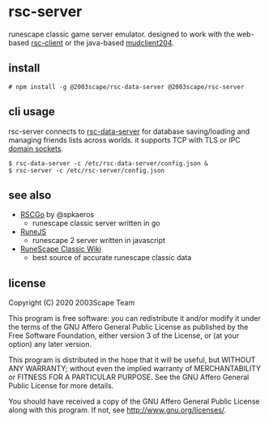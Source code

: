 # rsc-server
runescape classic game server emulator. designed to work with the web-based
[rsc-client](https://github.com/2003scape/rsc-client) or the java-based
[mudclient204](https://github.com/2003scape/mudclient204).

## install

    # npm install -g @2003scape/rsc-data-server @2003scape/rsc-server

## cli usage
rsc-server connects to
[rsc-data-server](https://github.com/2003scape/rsc-data-server) for database
saving/loading and managing friends lists across worlds. it supports TCP with
TLS or IPC [domain sockets](https://en.wikipedia.org/wiki/Unix_domain_socket).

    $ rsc-data-server -c /etc/rsc-data-server/config.json &
    $ rsc-server -c /etc/rsc-server/config.json

## see also
* [RSCGo](https://github.com/spkaeros/RSCGo) by @spkaeros
    * runescape classic server written in go
* [RuneJS](https://github.com/rune-js)
    * runescape 2 server written in javascript
* [RuneScape Classic Wiki](https://classic.runescape.wiki/)
    * best source of accurate runescape classic data

## license
Copyright (C) 2020  2003Scape Team

This program is free software: you can redistribute it and/or modify
it under the terms of the GNU Affero General Public License as
published by the Free Software Foundation, either version 3 of the
License, or (at your option) any later version.

This program is distributed in the hope that it will be useful,
but WITHOUT ANY WARRANTY; without even the implied warranty of
MERCHANTABILITY or FITNESS FOR A PARTICULAR PURPOSE.  See the
GNU Affero General Public License for more details.

You should have received a copy of the GNU Affero General Public License
along with this program.  If not, see http://www.gnu.org/licenses/.
